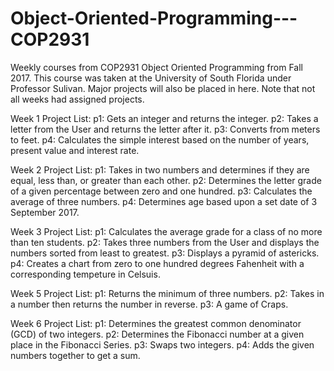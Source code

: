 # Object-Oriented-Programming---COP2931
Weekly courses from COP2931 Object Oriented Programming from Fall 2017.
This course was taken at the University of South Florida under Professor Sulivan.
Major projects will also be placed in here. Note that not all weeks had assigned projects.

Week 1 Project List:
  p1: Gets an integer and returns the integer. 
  p2: Takes a letter from the User and returns the letter after it. 
  p3: Converts from meters to feet. 
  p4: Calculates the simple interest based on the number of years, present value and interest rate.

Week 2 Project List:
  p1: Takes in two numbers and determines if they are equal, less than, or greater than each other.
  p2: Determines the letter grade of a given percentage between zero and one hundred. 
  p3: Calculates the average of three numbers. 
  p4: Determines age based upon a set date of 3 September 2017. 
  
Week 3 Project List: 
  p1: Calculates the average grade for a class of no more than ten students. 
  p2: Takes three numbers from the User and displays the numbers sorted from least to greatest. 
  p3: Displays a pyramid of astericks. 
  p4: Creates a chart from zero to one hundred degrees Fahenheit with a corresponding tempeture in Celsuis. 
  
Week 5 Project List:
  p1: Returns the minimum of three numbers.
  p2: Takes in a number then returns the number in reverse.
  p3: A game of Craps.
  
Week 6 Project List:
  p1: Determines the greatest common denominator (GCD) of two integers. 
  p2: Determines the Fibonacci number at a given place in the Fibonacci Series. 
  p3: Swaps two integers.
  p4: Adds the given numbers together to get a sum. 
